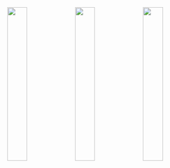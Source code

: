 <img src="https://github.com/user-attachments/assets/1bce1dce-4051-4e51-aa93-13611ea696be" width=30%>
<img src="https://github.com/user-attachments/assets/93d1e6f1-9ca3-4fe6-a93f-e93bc2e96398" width=30%>
<img src="https://github.com/user-attachments/assets/6624d075-719b-4738-91ec-49ef209377ed" width=30%>
